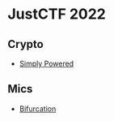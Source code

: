 # JustCTF 2022

## Crypto

* [Simply Powered](./Simply%20Powered/)

## Mics

* [Bifurcation](./Bifurcation/)